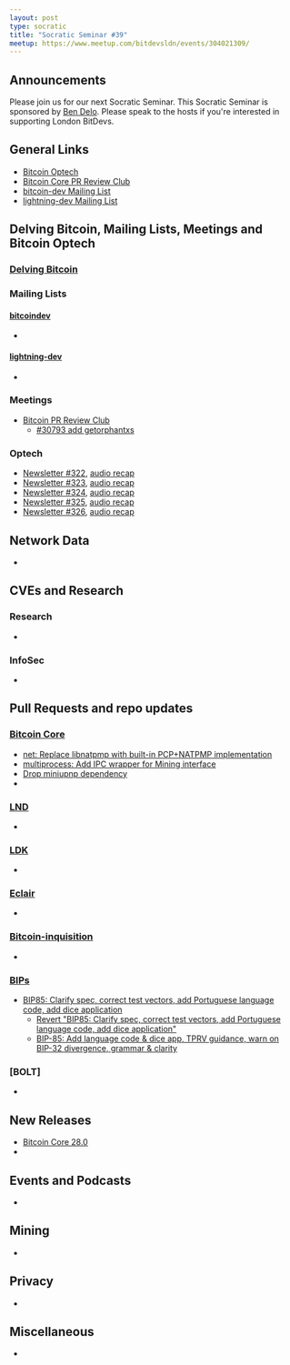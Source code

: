 ```yaml
---
layout: post
type: socratic
title: "Socratic Seminar #39"
meetup: https://www.meetup.com/bitdevsldn/events/304021309/ 
---
```


## Announcements

Please join us for our next Socratic Seminar. This Socratic Seminar is sponsored by [Ben Delo](https://twitter.com/bendelo).
Please speak to the hosts if you're interested in supporting London BitDevs.

## General Links

* [Bitcoin Optech](https://bitcoinops.org)
* [Bitcoin Core PR Review Club](https://bitcoincore.reviews)
* [bitcoin-dev Mailing List](https://lists.linuxfoundation.org/pipermail/bitcoin-dev)
* [lightning-dev Mailing List](https://lists.linuxfoundation.org/pipermail/lightning-dev)

## Delving Bitcoin, Mailing Lists, Meetings and Bitcoin Optech
### [Delving Bitcoin](https://delvingbitcoin.org/)

### Mailing Lists
#### [bitcoindev](https://groups.google.com/g/bitcoindev)
-

#### [lightning-dev](https://lists.linuxfoundation.org/pipermail/lightning-dev)
-

### Meetings
- [Bitcoin PR Review Club](https://bitcoincore.reviews)
  - [#30793 add getorphantxs](https://bitcoincore.reviews/30793)

### Optech
- [Newsletter #322](https://bitcoinops.org/en/newsletters/2024/09/27/), [audio recap](https://bitcoinops.org/en/podcast/2024/10/01/)
- [Newsletter #323](https://bitcoinops.org/en/newsletters/2024/10/04/), [audio recap](https://bitcoinops.org/en/podcast/2024/10/08/)
- [Newsletter #324](https://bitcoinops.org/en/newsletters/2024/10/11/), [audio recap](https://bitcoinops.org/en/podcast/2024/10/15/)
- [Newsletter #325](https://bitcoinops.org/en/newsletters/2024/10/18/), [audio recap](https://bitcoinops.org/en/podcast/2024/10/22/)
- [Newsletter #326](https://bitcoinops.org/en/newsletters/2024/10/25/), [audio recap](https://bitcoinops.org/en/podcast/2024/10/29/)

## Network Data
-

## CVEs and Research
### Research
-

### InfoSec
-

## Pull Requests and repo updates
### [Bitcoin Core](https://github.com/bitcoin/bitcoin)
<!--- Link to query merged PRs since YYYY-MM-DD sorted by descending activity: https://github.com/bitcoin/bitcoin/pulls?page=1&q=is%3Apr+is%3Aclosed+merged%3A%3EYYYY-MM-DD+sort%3Acomments-desc -->
- [net: Replace libnatpmp with built-in PCP+NATPMP implementation](https://github.com/bitcoin/bitcoin/pull/30043)
- [multiprocess: Add IPC wrapper for Mining interface](https://github.com/bitcoin/bitcoin/pull/30510)
- [Drop miniupnp dependency](https://github.com/bitcoin/bitcoin/pull/31130)
- 


### [LND](https://github.com/lightningnetwork/lnd)
-

### [LDK](https://github.com/lightningdevkit/rust-lightning)
-

### [Eclair](https://github.com/ACINQ/eclair)
-

### [Bitcoin-inquisition](https://github.com/bitcoin-inquisition/bitcoin)
-

### [BIPs](https://github.com/bitcoin/bips)
- [BIP85: Clarify spec, correct test vectors, add Portuguese language code, add dice application](https://github.com/bitcoin/bips/pull/1600)
  - [Revert "BIP85: Clarify spec, correct test vectors, add Portuguese language code, add dice application"](https://github.com/bitcoin/bips/pull/1674)
  - [BIP-85: Add language code & dice app, TPRV guidance, warn on BIP-32 divergence, grammar & clarity](https://github.com/bitcoin/bips/pull/1679)

### [BOLT]
-

## New Releases
- [Bitcoin Core 28.0](https://github.com/bitcoin/bitcoin/releases/tag/v28.0)
- 

## Events and Podcasts
-

## Mining
-

## Privacy
-

## Miscellaneous
-
